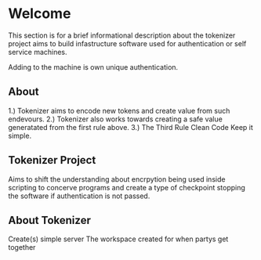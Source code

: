 # Welcome
This section is for a brief informational description about the tokenizer project
aims to build infastructure software used for authentication or self service machines.

Adding to the machine is own unique authentication.

## About

1.) Tokenizer aims to encode new tokens and create value from such endevours.
2.) Tokenizer also works towards creating a safe value generatated from the first rule above.
3.) The Third Rule Clean Code Keep it simple.

## Tokenizer Project
Aims to shift the understanding about encrpytion being used inside scripting to concerve programs
and create a type of checkpoint stopping the software if authentication is not passed.

## About Tokenizer
Create(s) simple server The workspace created for when partys get together
